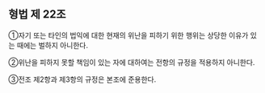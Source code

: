 ## 형법 제 22조

①자기 또는 타인의 법익에 대한 현재의 위난을 피하기 위한 행위는 상당한 이유가 있는 때에는 벌하지 아니한다.

②위난을 피하지 못할 책임이 있는 자에 대하여는 전항의 규정을 적용하지 아니한다.

③전조 제2항과 제3항의 규정은 본조에 준용한다.